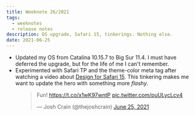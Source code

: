 ```yaml
---
title: Weeknote 26/2021
tags:
  - weeknotes
  - release notes
description: OS upgrade, Safari 15, tinkerings. Nothing else.
date: 2021-06-25
---
```

- Updated my OS from Catalina 10.15.7 to Big Sur 11.4. I must have deferred the upgrade, but for the life of me I can't remember.
- Experimented with Safari TP and the theme-color meta tag after watching a video about [Design for Safari 15](https://developer.apple.com/videos/play/wwdc2021/10029/). This tinkering makes me want to update the hero with something more _flashy_. 

<figure>
<blockquote class="twitter-tweet"><p lang="und" dir="ltr">Fun! <a href="https://t.co/x1wK97wntP">https://t.co/x1wK97wntP</a> <a href="https://t.co/puULycLcv4">pic.twitter.com/puULycLcv4</a></p>&mdash; Josh Crain (@thejoshcrain) <a href="https://twitter.com/thejoshcrain/status/1408528906894954502?ref_src=twsrc%5Etfw">June 25, 2021</a></blockquote> <script async src="https://platform.twitter.com/widgets.js" charset="utf-8"></script>
</figure>